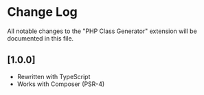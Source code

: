 # Change Log
All notable changes to the "PHP Class Generator" extension will be documented in this file.

## [1.0.0]
- Rewritten with TypeScript
- Works with Composer (PSR-4)
